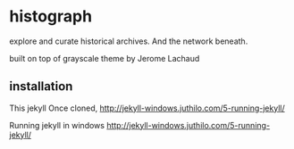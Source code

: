 # histograph

explore and curate historical archives. And the network beneath.

built on top of grayscale theme by Jerome Lachaud

## installation
This jekyll
Once cloned, http://jekyll-windows.juthilo.com/5-running-jekyll/

Running jekyll in windows
http://jekyll-windows.juthilo.com/5-running-jekyll/